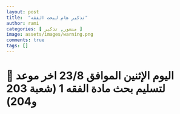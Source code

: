 ```yaml
---
layout: post
title:  "تذكير هام لبحث الفقه"
author: rami
categories: [ منشور, تذكير ]
image: assets/images/warning.png
comments: true
tags: []
---
```


# 🛑 اليوم الإثنين الموافق 23/8 اخر موعد لتسليم بحث مادة الفقه 1 (شعبة 203 و204)
